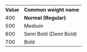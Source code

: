 <table><tbody><tr class="ztXv9"><th style="padding-left:0">Value</th><th>Common weight name</th></tr><tr><td style="padding-left:0">400</td><td><b>Normal (Regular)</b></td></tr><tr><td style="padding-left:0">500</td><td>Medium</td></tr><tr><td style="padding-left:0">600</td><td>Semi Bold (Demi Bold)</td></tr><tr><td style="padding-left:0">700</td><td>Bold</td></tr></tbody></table>
